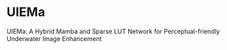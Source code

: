 # UIEMa
UIEMa: A Hybrid Mamba and Sparse LUT Network for Perceptual-friendly Underwater Image Enhancement
